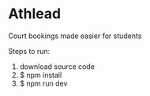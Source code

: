 # Athlead
Court bookings made easier for students


Steps to run: 
1. download source code
2. $ npm install
3. $ npm run dev
